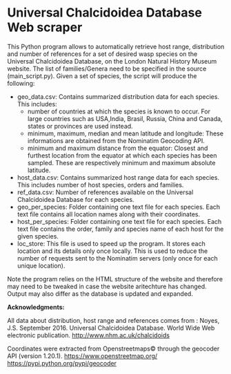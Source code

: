 
# Universal Chalcidoidea Database Web scraper

This Python program allows to automatically retrieve host range, distribution and number of references for a set of desired wasp species on the Universal Chalcidoidea Database, on the London Natural History Museum website. The list of families/Genera need to be specified in the source (main_script.py). Given a set of species, the script will produce the following:

- geo_data.csv: Contains summarized distribution data for each species. This includes:
  + number of countries at which the species is known to occur. For large countries such as USA,India, Brasil, Russia, China and Canada, states or provinces are used instead.
  + minimum, maximum, median and mean latitude and longitude: These informations are obtained from the Nominatim Geocoding API.
  + minimum and maximum distance from the equator: Closest and furthest location from the equator at which each species has been sampled. These are respectively minimum and maximum absolute latitude.
- host_data.csv: Contains summarized host range data for each species. This includes number of host species, orders and families.
- ref_data.csv: Number of references available on the Universal Chalcidoidea Database for each species.
- geo_per_species: Folder containing one text file for each species. Each text file contains all location names along with their coordinates.
- host_per_species: Folder containing one text file for each species. Each text file contains the order, family and species name of each host for the given species.
- loc_store: This file is used to speed up the program. It stores each location and its details only once locally. This is used to reduce the number of requests sent to the Nominatim servers (only once for each unique location).

Note the program relies on the HTML structure of the website and therefore may need to be tweaked in case the website aritechture has changed. Output may also differ as the database is updated and expanded.

__Acknowledgments:__

All data about distribution, host range and references comes from :
Noyes, J.S. September 2016. Universal Chalcidoidea Database. World Wide Web electronic publication. http://www.nhm.ac.uk/chalcidoids

Coordinates were extracted from Openstreetmaps© through the geocoder API (version 1.20.1).
https://www.openstreetmap.org/
https://pypi.python.org/pypi/geocoder
